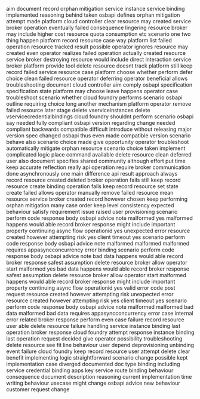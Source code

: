 aim document record orphan mitigation service instance service binding implemented reasoning behind taken osbapi defines orphan mitigation attempt made platform cloud controller clear resource may created service broker operation eventually failed consequence lingering resource broker may include higher cost resource quota consumption etc scenario one two thing happen platform record resource case way platform list failed operation resource tracked result possible operator ignores resource may created even operator realizes failed operation actually created resource service broker destroying resource would include direct interaction service broker platform provide tool delete resource doesnt track platform still keep record failed service resource case platform choose whether perform defer choice clean failed resource operator deferring operator beneficial allows troubleshooting document cloud controller aim comply osbapi specification specification state platform may choose leave happens operator case troubleshoot scenario whether cloud foundry performs scenario osbapi outline requiring choice long another mechanism platform operator remove failed resource later stage delete vserviceinstances delete vservicecredentialbindings cloud foundry shouldnt perform scenario osbapi say needed fully compliant osbapi version regarding change needed compliant backwards compatible difficult introduce without releasing major version spec changed osbapi thus even made compatible version scenario behave also scenario choice made give opportunity operator troubleshoot automatically mitigate orphan resource scenario choice taken implement complicated logic place command available delete resource clean deferred user also document specifies shared community although effort put time keep accurate reflection really api operation require broker communication done asynchronously one main difference api result approach always record resource created deleted broker operation fails still keep record resource create binding operation fails keep record resource set state create failed allows operator manually remove failed resource mean resource service broker created record however chosen keep performing orphan mitigation many case order keep level consistency expected behaviour satisfy requirement issue raised user provisioning scenario perform code response body osbapi advice note malformed yes malformed happens would able record broker response might include important property continuing async flow operationid yes unexpected error resource created however attempting risk yes client timeout yes scenario perform code response body osbapi advice note malformed malformed malformed requires appasyncconcurrency error binding scenario perform code response body osbapi advice note bad data happens would able record broker response safest assumption delete resource broker allow operator start malformed yes bad data happens would able record broker response safest assumption delete resource broker allow operator start malformed happens would able record broker response might include important property continuing async flow operationid yes valid error code post request resource created however attempting risk unexpected error resource created however attempting risk yes client timeout yes scenario perform code response body osbapi advice note malformed malformed bad data malformed bad data requires appasyncconcurrency error case internal error related broker response perform even case failure record resource user able delete resource failure handling service instance binding last operation broker response cloud foundry attempt response instance binding last operation request decided give operator possibility troubleshooting delete resource see fit line behaviour user depend deprovisioning unbinding event failure cloud foundry keep record resource user attempt delete clear benefit implementing logic straightforward scenario change possible kept implementation case diverged documented doc type binding including service credential binding apps key service route binding behaviour consequence document description reasoning current implementation time writing behaviour usecase might change osbapi advice new behaviour customer request change